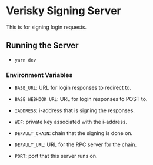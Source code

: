 # Verisky Signing Server

This is for signing login requests.

## Running the Server

- `yarn dev` 

### Environment Variables

- `BASE_URL`: URL for login responses to redirect to.
- `BASE_WEBHOOK_URL`: URL for login responses to POST to.

- `IADDRESS`: i-address that is signing the responses.
- `WIF`: private key associated with the i-address.
- `DEFAULT_CHAIN`: chain that the signing is done on.
- `DEFAULT_URL`: URL for the RPC server for the chain.

- `PORT`: port that this server runs on.